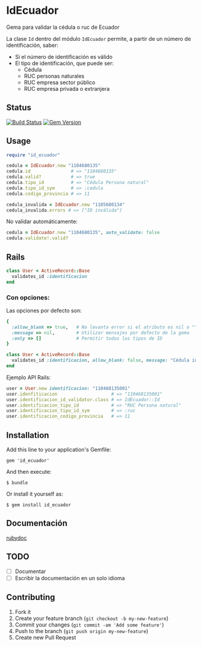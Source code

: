 # IdEcuador

Gema para validar la cédula o ruc de Ecuador

La clase `Id` dentro del módulo `IdEcuador` permite, a partir de un número de identificación, saber:

- Si el número de identificación es válido
- El tipo de identificación, que puede ser:
    - Cédula
    - RUC personas naturales
    - RUC empresa sector público
    - RUC empresa privada o extranjera

## Status

[![Build Status](https://travis-ci.org/macool/id_ecuador.png?branch=master)](https://travis-ci.org/macool/id_ecuador)
[![Gem Version](https://badge.fury.io/rb/id_ecuador.png)](http://badge.fury.io/rb/id_ecuador)

## Usage

```ruby
require "id_ecuador"

cedula = IdEcuador.new "1104680135"
cedula.id               # => "1104680135"
cedula.valid?           # => true
cedula.tipo_id          # => "Cédula Persona natural"
cedula.tipo_id_sym      # => :cedula
cedula.codigo_provincia # => 11

cedula_invalida = IdEcuador.new "1105680134"
cedula_invalida.errors # => ["ID inválida"]
```

No validar automáticamente:

```ruby
cedula = IdEcuador.new "1104680135", auto_validate: false
cedula.validate!.valid?
```

## Rails

```ruby
class User < ActiveRecord::Base
  validates_id :identificacion
end
```

### Con opciones:

Las opciones por defecto son:

```ruby
{
  :allow_blank => true,   # No levanta error si el atributo es nil o ""
  :message => nil,        # Utilizar mensajes por defecto de la gema
  :only => []             # Permitir todos los tipos de ID
}
```

```ruby
class User < ActiveRecord::Base
  validates_id :identificacion, allow_blank: false, message: "Cédula inválida", only: [:cedula, :ruc]
end
```

Ejemplo API Rails:

```ruby
user = User.new identificacion: "110468135001"
user.idenfiticacion                    # => "110468135001"
user.identificacion_id_validator.class # => IdEcuador::Id
user.identificacion_tipo_id            # => "RUC Persona natural"
user.identificacion_tipo_id_sym        # => :ruc
user.identificacion_codigo_provincia   # => 11
```

## Installation

Add this line to your application's Gemfile:

    gem 'id_ecuador'

And then execute:

    $ bundle

Or install it yourself as:

    $ gem install id_ecuador

## Documentación

[rubydoc](http://rubydoc.info/github/macool/id_ecuador/master/frames)

## TODO

- [ ] Documentar
- [ ] Escribir la documentación en un solo idioma

## Contributing

1. Fork it
2. Create your feature branch (`git checkout -b my-new-feature`)
3. Commit your changes (`git commit -am 'Add some feature'`)
4. Push to the branch (`git push origin my-new-feature`)
5. Create new Pull Request
